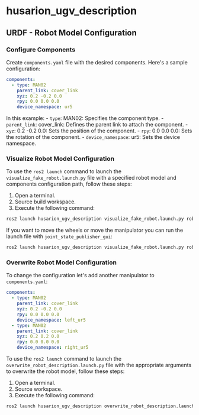 # husarion_ugv_description

## URDF - Robot Model Configuration

### Configure Components

Create `components.yaml` file with the desired components. Here's a sample configuration:

```yaml
components:
  - type: MAN02
    parent_link: cover_link
    xyz: 0.2 -0.2 0.0
    rpy: 0.0 0.0 0.0
    device_namespace: ur5
```

In this example:
    - `type`: MAN02: Specifies the component type.
    - `parent_link`: cover_link: Defines the parent link to attach the component.
    - `xyz`: 0.2 -0.2 0.0: Sets the position of the component.
    - `rpy`: 0.0 0.0 0.0: Sets the rotation of the component.
    - `device_namespace`: ur5: Sets the device namespace.

### Visualize Robot Model Configuration

To use the `ros2 launch` command to launch the `visualize_fake_robot.launch.py` file with a specified robot model and components configuration path, follow these steps:

1. Open a terminal.
2. Source build workspace.
3. Execute the following command:

```bash
ros2 launch husarion_ugv_description visualize_fake_robot.launch.py robot_model:=lynx use_joint_state_publisher:=true components_config_path:=$(pwd)/components.yaml
```

If you want to move the wheels or move the manipulator you can run the launch file with `joint_state_publisher_gui`:

```bash
ros2 launch husarion_ugv_description visualize_fake_robot.launch.py robot_model:=lynx use_joint_state_publisher_gui:=true components_config_path:=$(pwd)/components.yaml
```

### Overwrite Robot Model Configuration

To change the configuration let's add another manipulator to `components.yaml`:

```yaml
components:
  - type: MAN02
    parent_link: cover_link
    xyz: 0.2 -0.2 0.0
    rpy: 0.0 0.0 0.0
    device_namespace: left_ur5
  - type: MAN02
    parent_link: cover_link
    xyz: 0.2 0.2 0.0
    rpy: 0.0 0.0 0.0
    device_namespace: right_ur5
```

To use the `ros2 launch` command to launch the `overwrite_robot_description.launch.py` file with the appropriate arguments to overwrite the robot model, follow these steps:

1. Open a terminal.
2. Source workspace.
3. Execute the following command:

```bash
ros2 launch husarion_ugv_description overwrite_robot_description.launch.py robot_model:=lynx components_config_path:=$(pwd)/components.yaml
```

